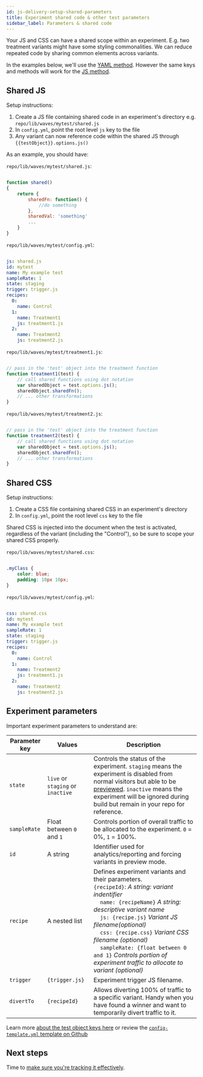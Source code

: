 ```yaml
---
id: js-delivery-setup-shared-parameters
title: Experiment shared code & other test parameters
sidebar_label: Parameters & shared code
---
```

Your JS and CSS can have a shared scope within an experiment. E.g. two treatment variants might have some styling commonalities. We can reduce repeated code by sharing common elements across variants.

In the examples below, we'll use the [YAML method](js-delivery-setup-yaml.md). However the same keys and methods will work for the [JS method](js-delivery-setup-js.md).

## Shared JS

Setup instructions:

1.  Create a JS file containing shared code in an experiment's directory e.g. `repo/lib/waves/mytest/shared.js`
2.  In `config.yml`, point the root level `js` key to the file
3.  Any variant can now reference code within the shared JS through `{{testObject}}.options.js()`

As an example, you should have:

`repo/lib/waves/mytest/shared.js`:

```js

function shared()
{
    return {
        sharedFn: function() {
            //do something
        },
        sharedVal: 'something'
        ...
    }
}

```

`repo/lib/waves/mytest/config.yml`:

```yml

js: shared.js
id: mytest
name: My example test
sampleRate: 1
state: staging
trigger: trigger.js
recipes:
  0:
    name: Control
  1:
    name: Treatment1
    js: treatment1.js
  2:
    name: Treatment2
    js: treatment2.js

```

`repo/lib/waves/mytest/treatment1.js`:

```js

// pass in the 'test' object into the treatment function
function treatment1(test) {
    // call shared functions using dot notation
    var sharedObject = test.options.js();
    sharedObject.sharedFn();
    // ... other transformations
}

```

`repo/lib/waves/mytest/treatment2.js`:

```js

// pass in the 'test' object into the treatment function
function treatment2(test) {
    // call shared functions using dot notation
    var sharedObject = test.options.js();
    sharedObject.sharedFn();
    // ... other transformations
}

```

## Shared CSS

Setup instructions:

1.  Create a CSS file containing shared CSS in an experiment's directory
2.  In `config.yml`, point the root level `css` key to the file

Shared CSS is injected into the document when the test is activated, regardless of the variant (including the "Control"), so be sure to scope your shared CSS properly.

`repo/lib/waves/mytest/shared.css`:

```css

.myClass {
    color: blue;
    padding: 10px 10px;
}

```

`repo/lib/waves/mytest/config.yml`:

```yml

css: shared.css
id: mytest
name: My example test
sampleRate: 1
state: staging
trigger: trigger.js
recipes:
  0:
    name: Control
  1:
    name: Treatment2
    js: treatment1.js
  2:
    name: Treatment2
    js: treatment2.js

```

## Experiment parameters

Important experiment parameters to understand are:

| Parameter key       | Values                                                 | Description                                                                                                                                                                                                                                                                                                                                                                                                                                             |
| ------------------- | ------------------------------------------------------ | ------------------------------------------------------------------------------------------------------------------------------------------------------------------------------------------------------------------------------------------------------------------------------------------------------------------------------------------------------------------------------------------------------------------------------------------------------- |
| `state`      | `live` or `staging` or `inactive` | Controls the status of the experiment. `staging` means the experiment is disabled from normal visitors but able to be [previewed](js-delivery-preview-launch.md). `inactive` means the experiment will be ignored during build but remain in your repo for reference.                                                                                                                                                                     |
| `sampleRate` | Float between `0` and `1`                | Controls portion of overall traffic to be allocated to the experiment. `0` = 0%, `1` = 100%.                                                                                                                                                                                                                                                                                                                                              |
| `id`         | A string                                               | Identifier used for analytics/reporting and forcing variants in preview mode.                                                                                                                                                                                                                                                                                                                                                                           |
| `recipe`     | A nested list                                          | Defines experiment variants and their parameters. <br /> `{recipeId}`: _A string: variant indentifier_<br />     `name: {recipeName}` _A string: descriptive variant name_<br />    `js: {recipe.js}` _Variant JS filename(optional)_<br />    `css: {recipe.css}` _Variant CSS filename (optional)_<br />    `sampleRate: {float between 0 and 1}` _Controls portion of experiment traffic to allocate to variant (optional)_ |
| `trigger`    | `{trigger.js}`                                  | Experiment trigger JS filename.                                                                                                                                                                                                                                                                                                                                                                                                                         |
| `divertTo`   | `{recipeId}`                                    | Allows diverting 100% of traffic to a specific variant. Handy when you have found a winner and want to temporarily divert traffic to it.                                                                                                                                                                                                                                                                                                                |

Learn more [about the test object keys here](js-delivery-test-object.md) or review the [`config-template.yml` template on Github](https://github.com/mint-metrics/mojito-js-delivery/blob/master/config-template.yml)

## Next steps

Time to [make sure you're tracking it effectively](js-delivery-customisation.md).
